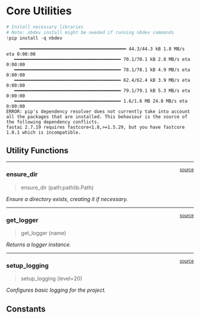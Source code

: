 # Core Utilities


<!-- WARNING: THIS FILE WAS AUTOGENERATED! DO NOT EDIT! -->

``` python
# Install necessary libraries
# Note: nbdev install might be needed if running nbdev commands
!pip install -q nbdev
```

         ━━━━━━━━━━━━━━━━━━━━━━━━━━━━━━━━━━━━━━━━ 44.3/44.3 kB 1.8 MB/s eta 0:00:00
       ━━━━━━━━━━━━━━━━━━━━━━━━━━━━━━━━━━━━━━━━ 70.1/70.1 kB 2.8 MB/s eta 0:00:00
       ━━━━━━━━━━━━━━━━━━━━━━━━━━━━━━━━━━━━━━━━ 78.1/78.1 kB 4.9 MB/s eta 0:00:00
       ━━━━━━━━━━━━━━━━━━━━━━━━━━━━━━━━━━━━━━━━ 62.4/62.4 kB 3.9 MB/s eta 0:00:00
       ━━━━━━━━━━━━━━━━━━━━━━━━━━━━━━━━━━━━━━━━ 79.1/79.1 kB 5.3 MB/s eta 0:00:00
       ━━━━━━━━━━━━━━━━━━━━━━━━━━━━━━━━━━━━━━━━ 1.6/1.6 MB 24.8 MB/s eta 0:00:00
    ERROR: pip's dependency resolver does not currently take into account all the packages that are installed. This behaviour is the source of the following dependency conflicts.
    fastai 2.7.19 requires fastcore<1.8,>=1.5.29, but you have fastcore 1.8.1 which is incompatible.

## Utility Functions

------------------------------------------------------------------------

<a
href="https://github.com/numb3r33requirements%20=%20fastai==2.7.12%20transformers%20timm%20requests%20beautifulsoup4%20imagehash%20sentencepiece%20gradio/indic-clip/blob/main/indic_clip/core.py#L36"
target="_blank" style="float:right; font-size:smaller">source</a>

### ensure_dir

>  ensure_dir (path:pathlib.Path)

*Ensure a directory exists, creating it if necessary.*

------------------------------------------------------------------------

<a
href="https://github.com/numb3r33requirements%20=%20fastai==2.7.12%20transformers%20timm%20requests%20beautifulsoup4%20imagehash%20sentencepiece%20gradio/indic-clip/blob/main/indic_clip/core.py#L32"
target="_blank" style="float:right; font-size:smaller">source</a>

### get_logger

>  get_logger (name)

*Returns a logger instance.*

------------------------------------------------------------------------

<a
href="https://github.com/numb3r33requirements%20=%20fastai==2.7.12%20transformers%20timm%20requests%20beautifulsoup4%20imagehash%20sentencepiece%20gradio/indic-clip/blob/main/indic_clip/core.py#L19"
target="_blank" style="float:right; font-size:smaller">source</a>

### setup_logging

>  setup_logging (level=20)

*Configures basic logging for the project.*

## Constants
